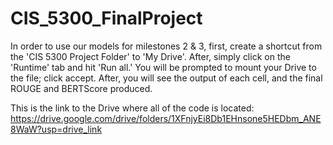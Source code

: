 # CIS_5300_FinalProject

In order to use our models for milestones 2 & 3, first, create a shortcut from the 'CIS 5300 Project Folder' to 'My Drive'. After, simply click on the 'Runtime' tab and hit 'Run all.' You will be prompted to mount your Drive to the file; click accept. After, you will see the output of each cell, and the final ROUGE and BERTScore produced.

This is the link to the Drive where all of the code is located: https://drive.google.com/drive/folders/1XFnjyEi8Db1EHnsone5HEDbm_ANE8WaW?usp=drive_link
